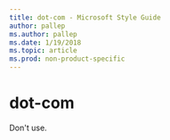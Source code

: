 ```yaml
---
title: dot-com - Microsoft Style Guide
author: pallep
ms.author: pallep
ms.date: 1/19/2018
ms.topic: article
ms.prod: non-product-specific
---
```


# dot-com

Don't use.
